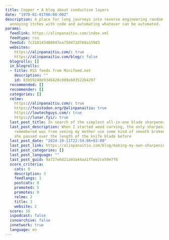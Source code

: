 ```yaml
---
title: Copper • A blog about conductive layers
date: "1970-01-01T00:00:00Z"
description: A place for long journeys into reverse engineering random things, scratching
  annoying itches with code and automating whatever can be automated.
params:
  feedlink: https://alinpanaitiu.com/index.xml
  feedtype: rss
  feedid: 7c218143488947ea750472d760a159d3
  websites:
    https://alinpanaitiu.com/: true
    https://alinpanaitiu.com/blog/: false
  blogrolls: []
  in_blogrolls:
  - title: RSS feeds from Minifeed.net
    description: ""
    id: 83b59248e9346428c889eb03522b4297
  recommended: []
  recommender: []
  categories: []
  relme:
    https://alinpanaitiu.com/: true
    https://fosstodon.org/@alinpanaitiu: true
    https://lowtechguys.com/: true
    https://lunar.fyi/: true
  last_post_title: In search of the simplest all-in-one blade sharpener
  last_post_description: When I started wood carving, the only sharpening method I
    remembered was from seeing my mother use some kind of smooth broken stone that
    she passed over the length of the knife blade before
  last_post_date: "2024-10-11T22:54:06+03:00"
  last_post_link: https://alinpanaitiu.com/blog/making-my-own-sharpening-blocks/
  last_post_categories: []
  last_post_language: ""
  last_post_guid: 9a727e6d21a93a44aa1ffee2ce59e7f6
  score_criteria:
    cats: 0
    description: 3
    feedlangs: 1
    postcats: 0
    promoted: 5
    promotes: 0
    relme: 2
    title: 3
    website: 2
  score: 16
  ispodcast: false
  isnoarchive: false
  innetwork: true
  language: en
---
```

